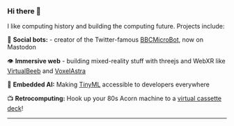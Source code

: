 ### Hi there 👋

I like computing history and building the computing future. Projects include:

🤖 **Social bots:** - creator of the Twitter-famous [BBCMicroBot](https://github.com/8bitkick/BBCMicroBot), now on Mastodon

👁️ **Immersive web** - building mixed-reality stuff with threejs and WebXR like [VirtualBeeb](https://virtual.bbcmic.ro) and [VoxelAstra](https://github.com/8bitkick/8bitkick.github.io/tree/master/VoxelAstra)

🧠 **Embedded AI:** Making [TinyML](https://github.com/arduino/ArduinoTensorFlowLiteTutorials) accessible to developers everywhere

📺 **Retrocomputing:** Hook up your 80s Acorn machine to a [virtual cassette deck](https://github.com/8bitkick/PlayUEF)!



---

<!--
**8bitkick/8bitkick** is a ✨ _special_ ✨ repository because its `README.md` (this file) appears on your GitHub profile.

Here are some ideas to get you started:

- 🔭 I’m currently working on ...
- 🌱 I’m currently learning ...
- 👯 I’m looking to collaborate on ...
- 🤔 I’m looking for help with ...
- 💬 Ask me about ...
- 📫 How to reach me: ...
- 😄 Pronouns: ...
- ⚡ Fun fact: ...
-->
